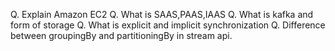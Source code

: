 Q. Explain Amazon EC2
Q. What is SAAS,PAAS,IAAS
Q. What is kafka and form of storage
Q. What is explicit and implicit synchronization
Q. Difference between groupingBy and partitioningBy in stream api.

